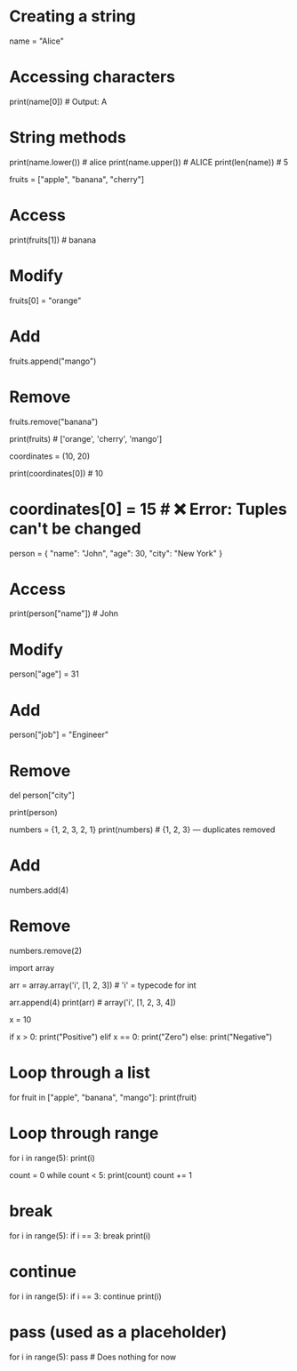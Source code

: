 # Creating a string
name = "Alice"

# Accessing characters
print(name[0])  # Output: A

# String methods
print(name.lower())  # alice
print(name.upper())  # ALICE
print(len(name))     # 5







fruits = ["apple", "banana", "cherry"]

# Access
print(fruits[1])  # banana

# Modify
fruits[0] = "orange"

# Add
fruits.append("mango")

# Remove
fruits.remove("banana")

print(fruits)  # ['orange', 'cherry', 'mango']







coordinates = (10, 20)

print(coordinates[0])  # 10

# coordinates[0] = 15  # ❌ Error: Tuples can't be changed








person = {
    "name": "John",
    "age": 30,
    "city": "New York"
}

# Access
print(person["name"])  # John

# Modify
person["age"] = 31

# Add
person["job"] = "Engineer"

# Remove
del person["city"]

print(person)







numbers = {1, 2, 3, 2, 1}
print(numbers)  # {1, 2, 3} — duplicates removed

# Add
numbers.add(4)

# Remove
numbers.remove(2)







import array

arr = array.array('i', [1, 2, 3])  # 'i' = typecode for int

arr.append(4)
print(arr)  # array('i', [1, 2, 3, 4])





x = 10

if x > 0:
    print("Positive")
elif x == 0:
    print("Zero")
else:
    print("Negative")







# Loop through a list
for fruit in ["apple", "banana", "mango"]:
    print(fruit)

# Loop through range
for i in range(5):
    print(i)






count = 0
while count < 5:
    print(count)
    count += 1







# break
for i in range(5):
    if i == 3:
        break
    print(i)

# continue
for i in range(5):
    if i == 3:
        continue
    print(i)

# pass (used as a placeholder)
for i in range(5):
    pass  # Does nothing for now



